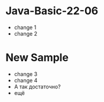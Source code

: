 # Java-Basic-22-06
- change 1
- change 2
# New Sample
- change 3
- change 4
- А так достаточно?
- ещё
